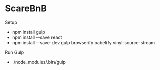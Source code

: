 # ScareBnB

Setup
- npm install gulp
- npm install --save react
- npm install --save-dev gulp browserify babelify vinyl-source-stream

Run Gulp
- ./node_modules/.bin/gulp
